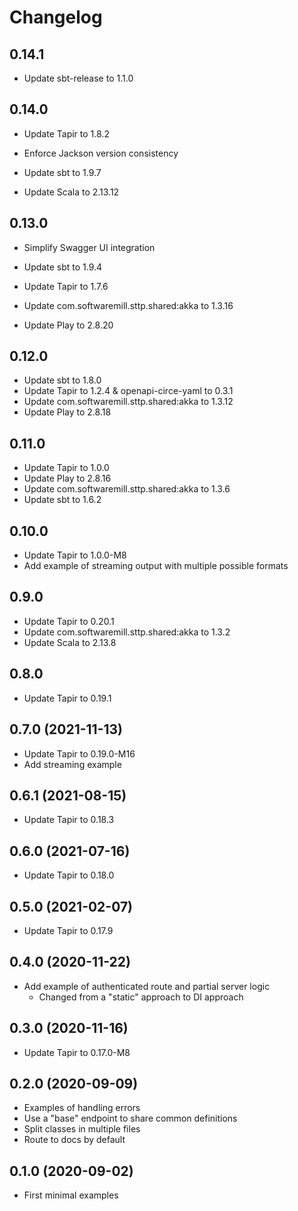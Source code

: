 # Changelog

## 0.14.1

- Update sbt-release to 1.1.0

## 0.14.0

- Update Tapir to 1.8.2
- Enforce Jackson version consistency

- Update sbt to 1.9.7
- Update Scala to 2.13.12

## 0.13.0

- Simplify Swagger UI integration

- Update sbt to 1.9.4
- Update Tapir to 1.7.6
- Update com.softwaremill.sttp.shared:akka to 1.3.16
- Update Play to 2.8.20

## 0.12.0

- Update sbt to 1.8.0
- Update Tapir to 1.2.4 & openapi-circe-yaml to 0.3.1
- Update com.softwaremill.sttp.shared:akka to 1.3.12
- Update Play to 2.8.18

## 0.11.0

- Update Tapir to 1.0.0
- Update Play to 2.8.16
- Update com.softwaremill.sttp.shared:akka to 1.3.6
- Update sbt to 1.6.2

## 0.10.0

- Update Tapir to 1.0.0-M8
- Add example of streaming output with multiple possible formats

## 0.9.0

- Update Tapir to 0.20.1
- Update com.softwaremill.sttp.shared:akka to 1.3.2
- Update Scala to 2.13.8

## 0.8.0

- Update Tapir to 0.19.1

## 0.7.0 (2021-11-13)

- Update Tapir to 0.19.0-M16
- Add streaming example

## 0.6.1 (2021-08-15)

- Update Tapir to 0.18.3

## 0.6.0 (2021-07-16)

- Update Tapir to 0.18.0

## 0.5.0 (2021-02-07)

- Update Tapir to 0.17.9

## 0.4.0 (2020-11-22)

- Add example of authenticated route and partial server logic
  - Changed from a "static" approach to DI approach

## 0.3.0 (2020-11-16)

- Update Tapir to 0.17.0-M8

## 0.2.0 (2020-09-09)

- Examples of handling errors
- Use a "base" endpoint to share common definitions
- Split classes in multiple files
- Route to docs by default

## 0.1.0 (2020-09-02)

- First minimal examples
